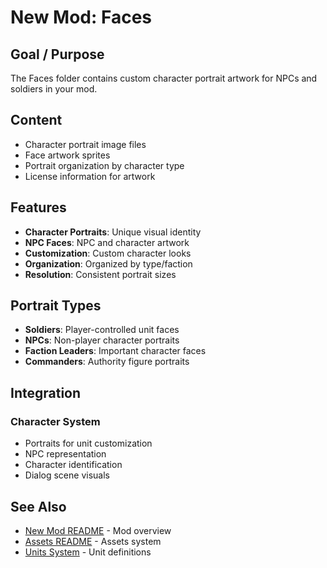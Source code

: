 # New Mod: Faces

## Goal / Purpose

The Faces folder contains custom character portrait artwork for NPCs and soldiers in your mod.

## Content

- Character portrait image files
- Face artwork sprites
- Portrait organization by character type
- License information for artwork

## Features

- **Character Portraits**: Unique visual identity
- **NPC Faces**: NPC and character artwork
- **Customization**: Custom character looks
- **Organization**: Organized by type/faction
- **Resolution**: Consistent portrait sizes

## Portrait Types

- **Soldiers**: Player-controlled unit faces
- **NPCs**: Non-player character portraits
- **Faction Leaders**: Important character faces
- **Commanders**: Authority figure portraits

## Integration

### Character System
- Portraits for unit customization
- NPC representation
- Character identification
- Dialog scene visuals

## See Also

- [New Mod README](../README.md) - Mod overview
- [Assets README](./assets/README.md) - Assets system
- [Units System](./rules/README.md) - Unit definitions
